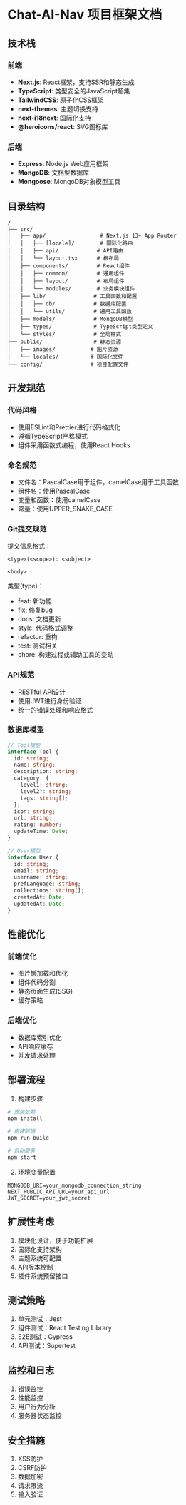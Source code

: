 # Chat-AI-Nav 项目框架文档

## 技术栈

### 前端
- **Next.js**: React框架，支持SSR和静态生成
- **TypeScript**: 类型安全的JavaScript超集
- **TailwindCSS**: 原子化CSS框架
- **next-themes**: 主题切换支持
- **next-i18next**: 国际化支持
- **@heroicons/react**: SVG图标库

### 后端
- **Express**: Node.js Web应用框架
- **MongoDB**: 文档型数据库
- **Mongoose**: MongoDB对象模型工具

## 目录结构

```
/
├── src/
│   ├── app/                 # Next.js 13+ App Router
│   │   ├── [locale]/        # 国际化路由
│   │   ├── api/            # API路由
│   │   └── layout.tsx      # 根布局
│   ├── components/         # React组件
│   │   ├── common/         # 通用组件
│   │   ├── layout/         # 布局组件
│   │   └── modules/        # 业务模块组件
│   ├── lib/               # 工具函数和配置
│   │   ├── db/            # 数据库配置
│   │   └── utils/         # 通用工具函数
│   ├── models/            # MongoDB模型
│   ├── types/             # TypeScript类型定义
│   └── styles/            # 全局样式
├── public/                # 静态资源
│   ├── images/           # 图片资源
│   └── locales/          # 国际化文件
└── config/               # 项目配置文件

```

## 开发规范

### 代码风格
- 使用ESLint和Prettier进行代码格式化
- 遵循TypeScript严格模式
- 组件采用函数式编程，使用React Hooks

### 命名规范
- 文件名：PascalCase用于组件，camelCase用于工具函数
- 组件名：使用PascalCase
- 变量和函数：使用camelCase
- 常量：使用UPPER_SNAKE_CASE

### Git提交规范
提交信息格式：
```
<type>(<scope>): <subject>

<body>
```

类型(type)：
- feat: 新功能
- fix: 修复bug
- docs: 文档更新
- style: 代码格式调整
- refactor: 重构
- test: 测试相关
- chore: 构建过程或辅助工具的变动

### API规范
- RESTful API设计
- 使用JWT进行身份验证
- 统一的错误处理和响应格式

### 数据库模型

```typescript
// Tool模型
interface Tool {
  id: string;
  name: string;
  description: string;
  category: {
    level1: string;
    level2?: string;
    tags: string[];
  };
  icon: string;
  url: string;
  rating: number;
  updateTime: Date;
}

// User模型
interface User {
  id: string;
  email: string;
  username: string;
  prefLanguage: string;
  collections: string[];
  createdAt: Date;
  updatedAt: Date;
}
```

## 性能优化

### 前端优化
- 图片懒加载和优化
- 组件代码分割
- 静态页面生成(SSG)
- 缓存策略

### 后端优化
- 数据库索引优化
- API响应缓存
- 并发请求处理

## 部署流程

1. 构建步骤
```bash
# 安装依赖
npm install

# 构建前端
npm run build

# 启动服务
npm start
```

2. 环境变量配置
```env
MONGODB_URI=your_mongodb_connection_string
NEXT_PUBLIC_API_URL=your_api_url
JWT_SECRET=your_jwt_secret
```

## 扩展性考虑

1. 模块化设计，便于功能扩展
2. 国际化支持架构
3. 主题系统可配置
4. API版本控制
5. 插件系统预留接口

## 测试策略

1. 单元测试：Jest
2. 组件测试：React Testing Library
3. E2E测试：Cypress
4. API测试：Supertest

## 监控和日志

1. 错误监控
2. 性能监控
3. 用户行为分析
4. 服务器状态监控

## 安全措施

1. XSS防护
2. CSRF防护
3. 数据加密
4. 请求限流
5. 输入验证